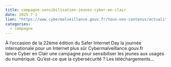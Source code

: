 ```yaml
--- 
title: campagne-sensibilisation-jeunes-cyber-en-clair
date: 2025-7-1
lien: "https://www.cybermalveillance.gouv.fr/tous-nos-contenus/actualites/campagne-sensibilisation-jeunes-cyber-en-clair"
categories:
  - campagne
---
```


À l’occasion de la 22ème édition du Safer Internet Day
la journée internationale pour un Internet plus sûr
Cybermalveillance.gouv.fr lance Cyber en Clair
une campagne pour sensibiliser les jeunes aux usages du numérique. Qu’est-ce que la cybersécurité ? Les téléchargements…
